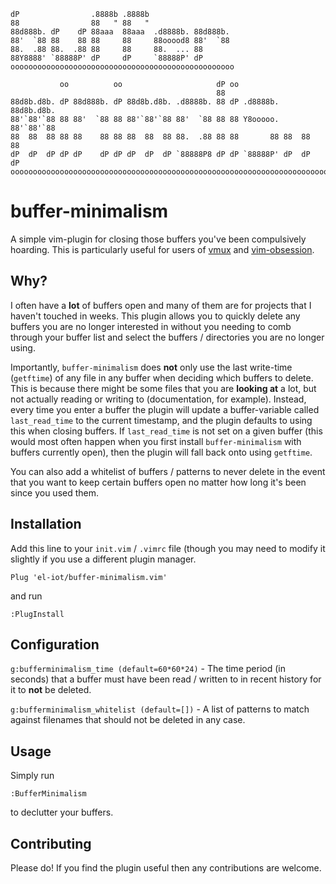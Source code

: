 ```
dP                .8888b .8888b
88                88   " 88   "
88d888b. dP    dP 88aaa  88aaa  .d8888b. 88d888b.
88'  `88 88    88 88     88     88ooood8 88'  `88
88.  .88 88.  .88 88     88     88.  ... 88
88Y8888' `88888P' dP     dP     `88888P' dP
oooooooooooooooooooooooooooooooooooooooooooooooooo

           oo          oo                     dP oo
                                              88
88d8b.d8b. dP 88d888b. dP 88d8b.d8b. .d8888b. 88 dP .d8888b. 88d8b.d8b.
88'`88'`88 88 88'  `88 88 88'`88'`88 88'  `88 88 88 Y8ooooo. 88'`88'`88
88  88  88 88 88    88 88 88  88  88 88.  .88 88 88       88 88  88  88
dP  dP  dP dP dP    dP dP dP  dP  dP `88888P8 dP dP `88888P' dP  dP  dP
oooooooooooooooooooooooooooooooooooooooooooooooooooooooooooooooooooooooo
```

<h1> buffer-minimalism </h1>
A simple vim-plugin for closing those buffers you've been compulsively hoarding. This is particularly useful for users of <a href='https://github.com/jceb/vmux'>vmux</a> and <a href='https://github.com/tpope/vim-obsession'>vim-obsession</a>.<br>

<h2> Why? </h2>
I often have a <b>lot</b> of buffers open and many of them are for projects that I haven't touched in weeks. This plugin allows you to quickly delete any buffers you are no longer interested in without you needing to comb through your buffer list and select the buffers / directories you are no longer using. <br>

Importantly, `buffer-minimalism` does <b>not</b> only use the last write-time (<code>getftime</code>) of any file in any buffer when deciding which buffers to delete. This is because there might be some files that you are <b>looking at</b> a lot, but not actually reading or writing to (documentation, for example). Instead, every time you enter a buffer the plugin will update a buffer-variable called <code>last_read_time</code> to the current timestamp, and the plugin defaults to using this when closing buffers. If <code>last_read_time</code> is not set on a given buffer (this would most often happen when you first install `buffer-minimalism` with buffers currently open), then the plugin will fall back onto using <code>getftime</code>. <br>

You can also add a whitelist of buffers / patterns to never delete in the event that you want to keep certain buffers open no matter how long it's been since you used them.

<h2> Installation </h2>
Add this line to your <code>init.vim</code> / <code>.vimrc</code> file (though you may need to modify it slightly if you use a different plugin manager.

```
Plug 'el-iot/buffer-minimalism.vim'
```

and run

```
:PlugInstall
```

<h2>Configuration</h2>

<code>g:bufferminimalism_time (default=60\*60\*24)</code> - The time period (in seconds) that a buffer must have been read / written to in recent history for it to <b>not</b> be deleted.

<code>g:bufferminimalism_whitelist (default=[])</code> - A list of patterns to match against filenames that should not be deleted in any case.

<h2>Usage</h2>

Simply run
```
:BufferMinimalism
```
to declutter your buffers.

<h2>Contributing</h2>
Please do! If you find the plugin useful then any contributions are welcome.
